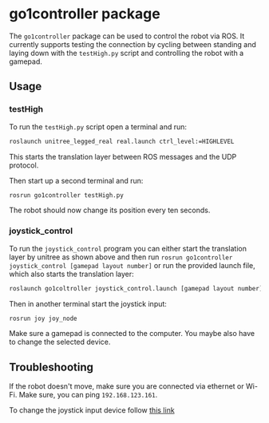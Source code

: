 # go1controller package
The `go1controller` package can be used to control the robot via ROS.
It currently supports testing the connection by cycling between standing and laying down with the `testHigh.py` script and controlling the robot with a gamepad.

## Usage

### testHigh
To run the `testHigh.py` script open a terminal and run:
```bash 
roslaunch unitree_legged_real real.launch ctrl_level:=HIGHLEVEL
```
This starts the translation layer between ROS messages and the UDP protocol.

Then start up a second terminal and run:
```bash
rosrun go1controller testHigh.py
```
The robot should now change its position every ten seconds.

### joystick_control
To run the `joystick_control` program you can either start the translation layer by unitree as shown above 
and then run `rosrun go1controller joystick_control [gamepad layout number]`
or run the provided launch file, which also starts the translation layer:
```bash
roslaunch go1coltroller joystick_control.launch [gamepad layout number]
```

Then in another terminal start the joystick input:
```bash
rosrun joy joy_node
```
Make sure a gamepad is connected to the computer. You maybe also have to change the selected device.

## Troubleshooting
If the robot doesn't move, make sure you are connected via ethernet or Wi-Fi.
Make sure, you can ping `192.168.123.161`.

To change the joystick input device follow [this link](http://wiki.ros.org/joy/Tutorials/ConfiguringALinuxJoystick)
